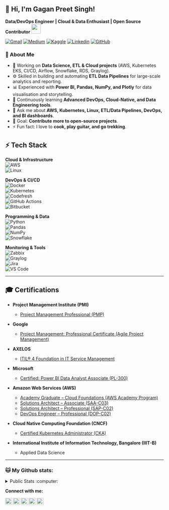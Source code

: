 ## 👋 Hi, I'm Gagan Preet Singh!  
**Data/DevOps Engineer | Cloud & Data Enthusiast | Open Source Contributor**  <img src="https://emojis.slackmojis.com/emojis/images/1531849430/4246/blob-sunglasses.gif?1531849430" width="30"/></h>

[![Gmail](https://img.shields.io/badge/-link.gagan92-c14438?style=flat&logo=Gmail&logoColor=white)](mailto:link.gagan92@gmail.com)
[![Medium](https://img.shields.io/badge/-Medium-black?style=flat-square&logo=medium)](https://medium.com/@link.gagan92)
[![Kaggle](https://img.shields.io/badge/-Kaggle-20BEFF?style=flat-square&logo=kaggle&logoColor=white)](https://www.kaggle.com/gagansingh92)
[![Linkedin](https://img.shields.io/badge/-gagansingh87-0072b1?style=flat&logo=Linkedin&logoColor=white)](https://www.linkedin.com/in/gagansingh87/)
[![GitHub](https://img.shields.io/badge/-GitHub-181717?style=flat-square&logo=github&logoColor=white&link=https://github.com/gagansingh92)](https://github.com/gagansingh92)

### 🚀 About Me
- 🔭 Working on **Data Science, ETL & Cloud projects** (AWS, Kubernetes EKS, CI/CD, Airflow, Snowflake, RDS, Graylog).  
- ⚙️ Skilled in building and automating **ETL Data Pipelines** for large-scale analytics and reporting.  
- 📊 Experienced with **Power BI, Pandas, NumPy, and Plotly** for data visualisation and storytelling.  
- 🌱 Continuously learning **Advanced DevOps, Cloud-Native, and Data Engineering tools**.  
- 💬 Ask me about **AWS, Kubernetes, Linux, ETL/Data Pipelines, DevOps, and BI dashboards**.  
- 🎯 Goal: **Contribute more to open-source projects**.  
- ⚡ Fun fact: I love to **cook, play guitar, and go trekking**.  

## ⚡ Tech Stack

**Cloud & Infrastructure**  
![AWS](https://img.shields.io/badge/AWS-%23FF9900.svg?style=for-the-badge&logo=amazonaws&logoColor=white)  
![Linux](https://img.shields.io/badge/Linux-%23FCC624.svg?style=for-the-badge&logo=linux&logoColor=black)  

**DevOps & CI/CD**  
![Docker](https://img.shields.io/badge/Docker-%230db7ed.svg?style=for-the-badge&logo=docker&logoColor=white)  
![Kubernetes](https://img.shields.io/badge/Kubernetes-%23326ce5.svg?style=for-the-badge&logo=kubernetes&logoColor=white)  
![Codefresh](https://img.shields.io/badge/Codefresh-%2338B2AC.svg?style=for-the-badge&logo=codefresh&logoColor=white)  
![GitHub Actions](https://img.shields.io/badge/GitHub_Actions-%232671E5.svg?style=for-the-badge&logo=githubactions&logoColor=white)  
![Bitbucket](https://img.shields.io/badge/Bitbucket-%230047B3.svg?style=for-the-badge&logo=bitbucket&logoColor=white)  

**Programming & Data**  
![Python](https://img.shields.io/badge/Python-%233776AB.svg?style=for-the-badge&logo=python&logoColor=white)  
![Pandas](https://img.shields.io/badge/Pandas-%23150458.svg?style=for-the-badge&logo=pandas&logoColor=white)  
![NumPy](https://img.shields.io/badge/NumPy-%23013243.svg?style=for-the-badge&logo=numpy&logoColor=white)  
![Snowflake](https://img.shields.io/badge/Snowflake-%23B3E5FC.svg?style=for-the-badge&logo=snowflake&logoColor=blue)  

**Monitoring & Tools**  
![Zabbix](https://img.shields.io/badge/Zabbix-%23FF0000.svg?style=for-the-badge&logo=zabbix&logoColor=white)  
![Graylog](https://img.shields.io/badge/Graylog-%23FF3633.svg?style=for-the-badge&logo=graylog&logoColor=white)  
![Jira](https://img.shields.io/badge/Jira-%230A0FFF.svg?style=for-the-badge&logo=jira&logoColor=white)  
![VS Code](https://img.shields.io/badge/VS_Code-%23007ACC.svg?style=for-the-badge&logo=visualstudiocode&logoColor=white)  

---
## 🎓 Certifications  

- **Project Management Institute (PMI)**  
  - [Project Management Professional (PMP)](https://www.credly.com/badges/efcbca79-9b6e-4d6c-9daa-3521ab19c492/public_url)  

- **Google**  
  - [Project Management: Professional Certificate (Agile Project Management)](https://www.coursera.org/account/accomplishments/verify/VKUQA3NQ92TY)

- **AXELOS**  
  - [ITIL® 4 Foundation in IT Service Management](https://drive.google.com/file/d/1zpxfI4tdEayIpaKovlmqsk3A7_n3AMKN/view)  

- **Microsoft**  
  - [Certified: Power BI Data Analyst Associate (PL-300)](https://learn.microsoft.com/en-us/users/gagansingh8792/credentials/32df0b4dbb8055c5)  

- **Amazon Web Services (AWS)**  
  - [Academy Graduate – Cloud Foundations (AWS Academy Program)](https://www.credly.com/badges/0fa6ae6c-e4f1-4876-a821-b0359655b204)  
  - [Solutions Architect – Associate (SAA-C03)](https://www.credly.com/badges/6272b066-9c23-48fe-b6bd-3afe8b570ad8)  
  - [Solutions Architect – Professional (SAP-C02)](https://www.credly.com/badges/3700edaf-5e91-4e6d-b6e3-f8617630d5de/public_url)  
  - [DevOps Engineer – Professional (DOP-C02)](https://www.credly.com/badges/0f6876db-0ca9-40e7-b7ac-a4034d44bb68/public_url)  

- **Cloud Native Computing Foundation (CNCF)**  
  - [Certified Kubernetes Administrator (CKA)](https://www.credly.com/badges/3d84f3ce-c1e2-4821-843c-3068edca5f68/public_url)  

- **International Institute of Information Technology, Bangalore (IIIT-B)**  
  - Applied Data Science  


---

### 🐱 My Github stats:

<details>
  <summary> Public Stats :computer:</summary>

![Apoorv's github stats](https://github-readme-stats.vercel.app/api?username=gagansingh92&show_icons=true&title_color=ffc857&icon_color=8ac926&text_color=daf7dc&bg_color=151515&hide=["stars"])
[![Top Langs](https://github-readme-stats.vercel.app/api/top-langs/?username=gagansingh92&layout=compact&text_color=daf7dc&bg_color=151515)](https://github.com/anuraghazra/github-readme-stats)
----
 
</details>

**Connect with me:**

<a href="https://www.linkedin.com/in/gagansingh87"><img align="left" alt="Gagan's Linkdein" width="22px" src="https://cdn.jsdelivr.net/npm/simple-icons@v3/icons/linkedin.svg" /></a>
<a href="https://github.com/gagansingh92"><img align="left" alt="Gagan's Github" width="22px" src="https://cdn.jsdelivr.net/npm/simple-icons@v3/icons/github.svg" /></a><a href="https://t.me/gagansingh92"><img align="left" alt="Gagan's Telegram" width="22px" src="https://cdn.jsdelivr.net/npm/simple-icons@v3/icons/telegram.svg" /></a>
<a href="https://instagram.com/gagan_singhx/"><img align="left" alt="Gagan's Instagram" width="22px" src="https://cdn.jsdelivr.net/npm/simple-icons@v3/icons/instagram.svg" /></a>
<a href="https://www.facebook.com/gagansingh91/"><img align="left" alt="Gagan's Facebook" width="22px" src="https://cdn.jsdelivr.net/npm/simple-icons@v3/icons/facebook.svg" /></a> 

<br/>
<br/>
